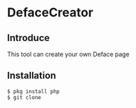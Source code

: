 # DefaceCreator

## Introduce
This tool can create your own Deface page

## Installation

```
$ pkg install php
$ git clone 
```
